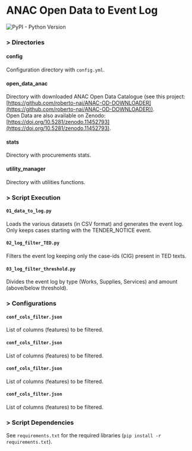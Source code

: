 # ANAC Open Data to Event Log

![PyPI - Python Version](https://img.shields.io/badge/python-3.12-3776AB?logo=python)

### > Directories

#### config
Configuration directory with ```config.yml```.  

#### open_data_anac
Directory with downloaded ANAC Open Data Catalogue (see this project: [https://github.com/roberto-nai/ANAC-OD-DOWNLOADER](https://github.com/roberto-nai/ANAC-OD-DOWNLOADER)).  
Open Data are also available on Zenodo: [https://doi.org/10.5281/zenodo.11452793](https://doi.org/10.5281/zenodo.11452793).  

#### stats
Directory with procurements stats.

#### utility_manager
Directory with utilities functions.

### > Script Execution

#### ```01_data_to_log.py```
Loads the various datasets (in CSV format) and generates the event log. Only keeps cases starting with the TENDER_NOTICE event.  

#### ```02_log_filter_TED.py```
Filters the event log keeping only the case-ids (CIG) present in TED texts.  

#### ```03_log_filter_threshold.py```
Divides the event log by type (Works, Supplies, Services) and amount (above/below threshold).  

### > Configurations

#### ```conf_cols_filter.json```
List of columns (features) to be filtered.  

#### ```conf_cols_filter.json```
List of columns (features) to be filtered.  

#### ```conf_cols_filter.json```
List of columns (features) to be filtered.  

#### ```conf_cols_filter.json```
List of columns (features) to be filtered.  

### > Script Dependencies
See ```requirements.txt``` for the required libraries (```pip install -r requirements.txt```).  
